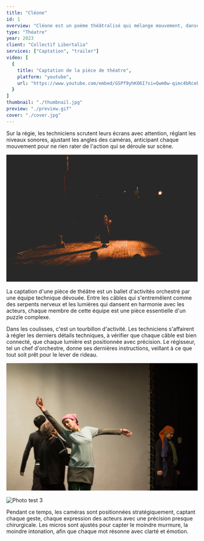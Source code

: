 ```yaml
---
title: "Cléone"
id: 1
overview: "Cléone est un poème théâtralisé qui mélange mouvement, danse et théâtre."
type: "Théatre"
year: 2023
client: "Collectif Libertalia"
services: ["Captation", "trailer"]
video: [
  {
    title: "Captation de la pièce de théatre",
    platform: "youtube",
    url: "https://www.youtube.com/embed/GSPf9yhKO6I?si=Qwm0w-qimc4bRceb"
  }
]
thumbnail: "./thumbnail.jpg"
preview: "./preview.gif"
cover: "./cover.jpg"
---
```


Sur la régie, les techniciens scrutent leurs écrans avec attention, réglant les niveaux sonores, ajustant les angles des caméras, anticipant chaque mouvement pour ne rien rater de l'action qui se déroule sur scène.

![Photo test 1](test_1.jpg)

La captation d'une pièce de théâtre est un ballet d'activités orchestré par une équipe technique dévouée. Entre les câbles qui s'entremêlent comme des serpents nerveux et les lumières qui dansent en harmonie avec les acteurs, chaque membre de cette équipe est une pièce essentielle d'un puzzle complexe.

Dans les coulisses, c'est un tourbillon d'activité. Les techniciens s'affairent à régler les derniers détails techniques, à vérifier que chaque câble est bien connecté, que chaque lumière est positionnée avec précision. Le régisseur, tel un chef d'orchestre, donne ses dernières instructions, veillant à ce que tout soit prêt pour le lever de rideau.

![Photo test 2](test_2.jpg)

![Photo test 3](test_3.jpg)

Pendant ce temps, les caméras sont positionnées stratégiquement, captant chaque geste, chaque expression des acteurs avec une précision presque chirurgicale. Les micros sont ajustés pour capter le moindre murmure, la moindre intonation, afin que chaque mot résonne avec clarté et émotion.